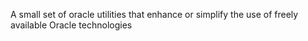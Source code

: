 A small set of oracle utilities that enhance or simplify the use of freely available Oracle technologies 

